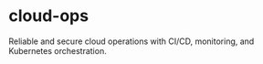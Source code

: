 # cloud-ops

Reliable and secure cloud operations with CI/CD, monitoring, and Kubernetes orchestration.

